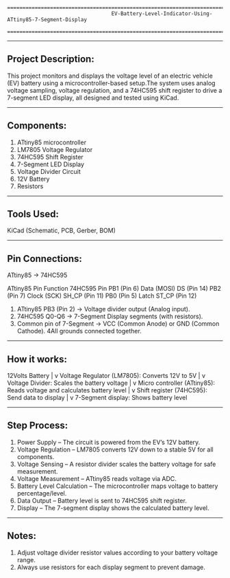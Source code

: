            =================================================================================================================
                                      EV-Battery-Level-Indicator-Using-ATtiny85-7-Segment-Display
           =================================================================================================================
----------------------
Project Description:
----------------------
This project monitors and displays the voltage level of an electric vehicle (EV) battery using a 
microcontroller-based setup.The  system uses analog voltage sampling, voltage regulation,
and a 74HC595 shift register to drive a 7-segment LED display, all  designed and tested using KiCad.

---------------
Components:
---------------
1. ATtiny85 microcontroller
2. LM7805 Voltage Regulator
3. 74HC595 Shift Register
4. 7-Segment LED Display
5. Voltage Divider Circuit
6. 12V Battery
7. Resistors

---------------
Tools Used:
---------------
KiCad (Schematic, PCB, Gerber, BOM)

-----------------
Pin Connections:
-----------------
ATtiny85 → 74HC595

ATtiny85 Pin	          Function	           74HC595 Pin
PB1 (Pin 6)	           Data (MOSI)	        DS (Pin 14)
PB2 (Pin 7)	           Clock (SCK)	        SH_CP (Pin 11)
PB0 (Pin 5)	           Latch	              ST_CP (Pin 12)

1. ATtiny85 PB3 (Pin 2) → Voltage divider output (Analog input).
2. 74HC595 Q0-Q6 → 7-Segment Display segments (with resistors).
3. Common pin of 7-Segment → VCC (Common Anode) or GND (Common Cathode).
4All grounds connected together.
----------------
How it works:
----------------
12Volts Battery
      |
      v
Voltage Regulator (LM7805): Converts 12V to 5V
      |
      v
Voltage Divider: Scales the battery voltage
      |
      v
Micro controller (ATtiny85): Reads voltage and calculates battery level
      |
      v
Shift register (74HC595): Send data to display
      |
      v
7-Segment display: Shows battery level

---------------
Step Process:
---------------
1. Power Supply – The circuit is powered from the EV’s 12V battery.
2. Voltage Regulation – LM7805 converts 12V down to a stable 5V for all components.
3. Voltage Sensing – A resistor divider scales the battery voltage for safe measurement.
4. Voltage Measurement – ATtiny85 reads voltage via ADC.
5. Battery Level Calculation – The microcontroller maps voltage to battery percentage/level.
6. Data Output – Battery level is sent to 74HC595 shift register.
7. Display – The 7-segment display shows the calculated battery level.
------------
Notes:
------------
1. Adjust voltage divider resistor values according to your battery voltage range.
2. Always use resistors for each display segment to prevent damage.



